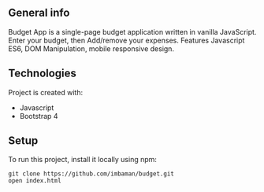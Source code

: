 ## General info
Budget App is a single-page budget application written in vanilla JavaScript.
Enter your budget, then Add/remove your expenses.
Features Javascript ES6, DOM Manipulation, mobile responsive design.
	
## Technologies
Project is created with:
* Javascript
* Bootstrap 4
	
## Setup
To run this project, install it locally using npm:

```
git clone https://github.com/imbaman/budget.git
open index.html
```
